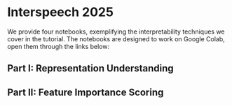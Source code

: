 # Interspeech 2025

We provide four notebooks, exemplifying the interpretability techniques we cover in the tutorial. The notebooks are designed to work on Google Colab, open them through the links below:

## Part I: Representation Understanding

## Part II: Feature Importance Scoring